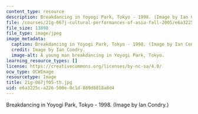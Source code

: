```yaml
---
content_type: resource
description: Breakdancing in Yoyogi Park, Tokyo - 1998. (Image by Ian Condry.)
file: /courses/21g-067j-cultural-performances-of-asia-fall-2005/e6a3225ca226500e0c1d889d8818a8d4_21g-067jf05-th.jpg
file_size: 13898
file_type: image/jpeg
image_metadata:
  caption: Breakdancing in Yoyogi Park, Tokyo - 1998. (Image by Ian Condry.)
  credit: Image by Ian Condry.
  image-alt: A young man breakdancing in Yoyogi Park, Tokyo.
learning_resource_types: []
license: https://creativecommons.org/licenses/by-nc-sa/4.0/
ocw_type: OCWImage
resourcetype: Image
title: 21g-067jf05-th.jpg
uid: e6a3225c-a226-500e-0c1d-889d8818a8d4
---
```

Breakdancing in Yoyogi Park, Tokyo - 1998. (Image by Ian Condry.)